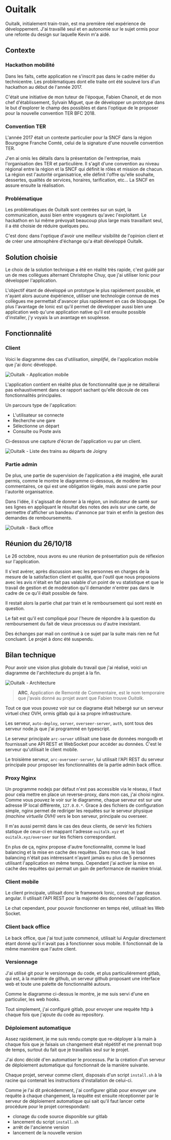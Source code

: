 # Ouitalk

Ouitalk, initialement train-train, est ma première réel expérience de développement. J'ai travaillé seul et en autonomie sur le sujet ormis pour une refonte du design sur laquelle Kevin m'a aidé.

## Contexte

### Hackathon mobilité

Dans les faits, cette application ne s'inscrit pas dans le cadre métier du technicentre. Les problèmatiques dont elle traite ont été soulevé lors d'un hackathon au début de l'année 2017.  

C'était une initiative de mon tuteur de l'époque, Fabien Chanoit, et de mon chef d'établissement, Sylvain Miguet, que de développer un prototype dans le but d'explorer le champ des possibles et dans l'optique de le proposer pour la nouvelle convention TER BFC 2018.

### Convention TER

L'année 2017 était un contexte particulier pour la SNCF dans la région Bourgogne Franche Comté, celui de la signature d'une nouvelle convention TER.  

J'en ai omis les détails dans la présentation de l'entreprise, mais l'organisation des TER et particulière. Il s'agit d'une convention au niveau régional entre la région et la SNCF qui définit le rôles et mission de chacun. La région est l'autorité organisatrice, elle définit l'offre qu'elle souhaite, dessertes, qualités de services, horaires, tarification, etc... La SNCF en assure ensuite la réalisation.  

### Problématique

Les problèmatiques de Ouitalk sont centrées sur un sujet, la communication, aussi bien entre voyageurs qu'avec l'exploitant. Le hackathon en lui même prévoyait beaucoup plus large mais travaillant seul, il a été choisie de réduire quelques peu.  

C'est donc dans l'optique d'avoir une meilleur visibilité de l'opinion client et de créer une atmosphère d'échange qu'a était développé Ouitalk.  

## Solution choisie

Le choix de la solution technique a été en réalité très rapide, c'est guidé par un de mes collègues alternant Christophe Chuy, que j'ai utiliser Ionic pour développer l'application.

L'objectif étant de développé un prototype le plus rapidement possible, et n'ayant alors aucune éxpérience, utiliser une technologie connue de mes collègues me permettait d'avancer plus rapidement en cas de bloquage. De plus l'avantage de Ionic est qu'il permet de développer aussi bien une application web qu'une application native qu'il est ensuite possible d'installer, j'y voyais la un avantage en souplesse.

## Fonctionnalité

### Client

Voici le diagramme des cas d'utilisation, *simplifié*, de l'application mobile que j'ai donc développé.

![Ouitalk - Application mobile](./assets/usecase/ouitalk-client.png)  

L'application contient en réalité plus de fonctionnalité que je ne détaillerai pas exhaustivement dans ce rapport sachant qu'elle découle de ces fonctionnalités principales.

Un parcours type de l'application:

- L'utilisateur se connecte
- Recherche une gare
- Sélectionne un départ
- Consulte ou Poste avis

Ci-dessous une capture d'écran de l'application vu par un client.

![Ouitalk - Liste des trains au départs de Joigny](./assets/screenshots/ouitalk.png)

### Partie admin

De plus, une partie de supervision de l'application a été imaginé, elle aurait permis, comme le montre le diagramme ci-dessous, de modérer les commentaires, ce qui est une obligation légale, mais aussi une partie pour l'autorité organisatrice.  

Dans l'idée, il s'agissait de donner à la région, un indicateur de santé sur ses lignes en appliquant le résultat des notes des avis sur une carte, de permettre d'afficher un bandeau d'annonce par train et enfin la gestion des demandes de remboursements.

![Ouitalk - Back office](./assets/usecase/ouitalk-admin.png)  

## Réunion du 26/10/18

Le 26 octobre, nous avons eu une réunion de présentation puis de réflexion sur l'application.  

Il s'est avérer, après discussion avec les personnes en charges de la mesure de la satisfaction client et qualité, que l'outil que nous proposions avec les avis n'était en fait pas valable d'un point de vu statistique et que le travail de gestion et de modération qu'il demander n'entrer pas dans le cadre de ce qu'il était possible de faire.

Il restait alors la partie chat par train et le remboursement qui sont resté en question.  

Le fait est qu'il est compliqué pour l'heure de répondre à la question du remboursement du fait de vieux processus ou d'autre inexistant.  

Des échanges par mail on continué à ce sujet par la suite mais rien ne fut concluant. Le projet à donc été suspendu.

## Bilan technique

Pour avoir une vision plus globale du travail que j'ai réalisé, voici un diagramme de l'architecture du projet à la fin.

![Ouitalk - Architecture](./assets/ouitalk-architecture.png)

> **ARC**, Application de Remonté de Commentaire, est le nom temporaire que j'avais donné au projet avant que Fabien trouve *Ouitalk*.

Tout ce que vous pouvez voir sur ce diagrame était hébergé sur un serveur virtuel chez OVH, ormis gitlab qui à sa propre infrastructure.

Les serveur, `auto-deploy`, `server`, `overseer-server`, `auth`, sont tous des serveur node.js que j'ai programmé en typescript.

Le serveur principale `arc-server` utilisait une base de données mongodb et fournissait une API REST et WebSocket pour accéder au données. C'est le serveur qu'utilisait le client mobile.

Le troisième serveur, `arc-overseer-server`, lui utilisait l'API REST du serveur principale pour proposer les fonctionnalités de la partie admin back office.

### Proxy Nginx

Un programme nodejs par défaut n'est pas accessible via le réseau, il faut pour cela mettre en place un reverse-proxy, dans mon cas, j'ai choisi nginx. Comme vous pouvez le voir sur le diagramme, chaque serveur est sur une adresse IP local différente, `127.0.0.*`. Grace à des fichiers de configuration simple, nginx permet de rediriger les requêtes sur le serveur physique *(machine virtuelle OVH)* vers le bon serveur, principale ou overseer.  

Il m'as aussi permit dans le cas des deux clients, de servir les fichiers statique de ceux-ci en mappant l'adresse `ouitalk.xyz` et `ouitalk.xyz/overseer` sur les fichiers correspondant.

En plus de ça, nginx propose d'autre fonctionnalité, comme le load balancing et la mise en cache des requêtes. Dans mon cas, le load balancing n'était pas intéressant n'ayant jamais eu plus de 5 personnes utilisant l'application en même temps. Cependant j'ai activer la mise en cache des requêtes qui permait un gain de performance de manière trivial.

### Client mobile

Le client principale, utilisait donc le framework Ionic, construit par dessus angular. Il utilisait l'API REST pour la majorité des données de l'application.

Le chat cependant, pour pouvoir fonctionner en temps réel, utilisait les Web Socket.

### Client back office

Le back office, que j'ai tout juste commencé, utilisait lui Angular directement étant donné qu'il n'avait pas à fonctionner sous mobile. Il fonctionnait de la même mannière que l'autre client.

### Versionnage

J'ai utilisé git pour le versionnage du code, et plus particuliérement gitlab, qui est, à la manière de github, un serveur github proposant une interface web et toute une palette de fonctionnalité autours.  

Comme le diagramme ci-dessus le montre, je me suis servi d'une en particulier, les web hooks.

Tout simplement, j'ai configuré gitlab, pour envoyer une requète http à chaque fois que j'ajoute du code au repository.

### Déploiement automatique

Assez rapidement, je me suis rendu compte que re-déployer à la main à chaque fois que je faisais un changement était répétitif et me prennait trop de temps, surtout du fait que je travaillais seul sur le projet.  

J'ai donc décidé d'en automatiser le processus. Par la création d'un serveur de déploiement automatique qui fonctionnait de la manière suivante.

Chaque projet, serveur comme client, disposais d'un script `install.sh` à la racine qui contenait les instructions d'installation de celui-ci.

Comme je l'ai dit précédemment, j'ai configurer gitlab pour envoyer une requête à chaque changement, la requête est ensuite réceptionner par le serveur de déploiement automatique qui sait qu'il faut lancer cette procédure pour le projet correspondant:

- clonage du code source disponible sur gitlab
- lancement du script `install.sh`
- arrêt de l'ancienne version
- lancement de la nouvelle version
